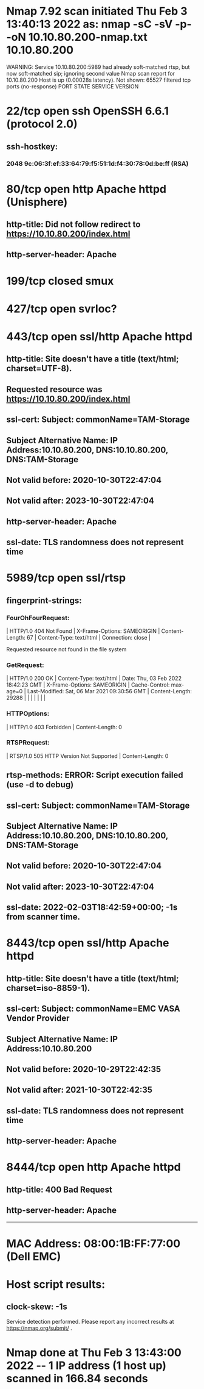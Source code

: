 # Nmap 7.92 scan initiated Thu Feb  3 13:40:13 2022 as: nmap -sC -sV -p- -oN 10.10.80.200-nmap.txt 10.10.80.200
WARNING: Service 10.10.80.200:5989 had already soft-matched rtsp, but now soft-matched sip; ignoring second value
Nmap scan report for 10.10.80.200
Host is up (0.00028s latency).
Not shown: 65527 filtered tcp ports (no-response)
PORT     STATE  SERVICE  VERSION
# 22/tcp   open   ssh      OpenSSH 6.6.1 (protocol 2.0)
## ssh-hostkey: 
### 2048 9c:06:3f:ef:33:64:79:f5:51:1d:f4:30:78:0d:be:ff (RSA)

# 80/tcp   open   http     Apache httpd (Unisphere)
## http-title: Did not follow redirect to https://10.10.80.200/index.html
## http-server-header: Apache

# 199/tcp  closed smux

# 427/tcp  open   svrloc?

# 443/tcp  open   ssl/http Apache httpd
## http-title: Site doesn't have a title (text/html; charset=UTF-8).
## Requested resource was https://10.10.80.200/index.html
## ssl-cert: Subject: commonName=TAM-Storage
## Subject Alternative Name: IP Address:10.10.80.200, DNS:10.10.80.200, DNS:TAM-Storage
## Not valid before: 2020-10-30T22:47:04
## Not valid after:  2023-10-30T22:47:04
## http-server-header: Apache
## ssl-date: TLS randomness does not represent time

# 5989/tcp open   ssl/rtsp
## fingerprint-strings: 
### FourOhFourRequest: 
|     HTTP/1.0 404 Not Found
|     X-Frame-Options: SAMEORIGIN
|     Content-Length: 67
|     Content-Type: text/html
|     Connection: close
|     <HTML><P>Requested resource not found in the file system</P></HTML>
### GetRequest: 
|     HTTP/1.0 200 OK
|     Content-Type: text/html
|     Date: Thu, 03 Feb 2022 18:42:23 GMT
|     X-Frame-Options: SAMEORIGIN
|     Cache-Control: max-age=0
|     Last-Modified: Sat, 06 Mar 2021 09:30:56 GMT
|     Content-Length: 29288
|     <!DOCTYPE HTML>
|     <html>
|     <head>
|     <meta http-equiv="X-UA-Compatible" content="IE=edge">
|     <meta name="viewport" content="width=device-width, initial-scale=1, maximum-scale=1, user-scalable=no">
|     <meta charset="UTF-8">
|     <title></title>

### HTTPOptions: 
|     HTTP/1.0 403 Forbidden
|     Content-Length: 0
### RTSPRequest: 
|     RTSP/1.0 505 HTTP Version Not Supported
|     Content-Length: 0
## rtsp-methods: ERROR: Script execution failed (use -d to debug)
## ssl-cert: Subject: commonName=TAM-Storage
## Subject Alternative Name: IP Address:10.10.80.200, DNS:10.10.80.200, DNS:TAM-Storage
## Not valid before: 2020-10-30T22:47:04
## Not valid after:  2023-10-30T22:47:04
## ssl-date: 2022-02-03T18:42:59+00:00; -1s from scanner time.

# 8443/tcp open   ssl/http Apache httpd
## http-title: Site doesn't have a title (text/html; charset=iso-8859-1).
## ssl-cert: Subject: commonName=EMC VASA Vendor Provider
## Subject Alternative Name: IP Address:10.10.80.200
## Not valid before: 2020-10-29T22:42:35
## Not valid after:  2021-10-30T22:42:35
## ssl-date: TLS randomness does not represent time
## http-server-header: Apache

# 8444/tcp open   http     Apache httpd
## http-title: 400 Bad Request
## http-server-header: Apache

------------------------------------------------------------------------

# MAC Address: 08:00:1B:FF:77:00 (Dell EMC)

# Host script results:
## clock-skew: -1s

Service detection performed. Please report any incorrect results at https://nmap.org/submit/ .
# Nmap done at Thu Feb  3 13:43:00 2022 -- 1 IP address (1 host up) scanned in 166.84 seconds